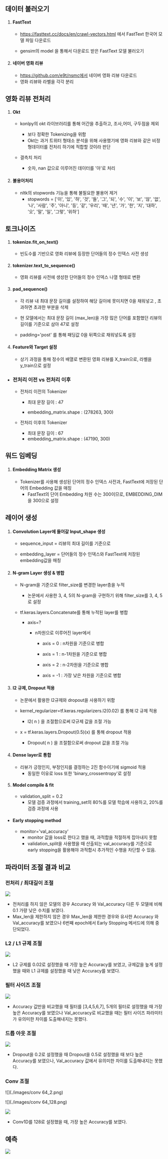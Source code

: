 ## 데이터 불러오기

1. #### FastText 

   - https://fasttext.cc/docs/en/crawl-vectors.html 에서 FastText 한국어 모델 파일 다운로드

   - gensim의 model 을 통해서 다운로드 받은 FastText 모델 불러오기

     

2. #### 네이버 영화 리뷰

   - https://github.com/e9t/nsmc에서 네이버 영화 리뷰 다운로드
   - 영화 리뷰와 라벨을 각각 분리



## 영화 리뷰 전처리

1. #### Okt

   - konlpy의 okt 라이브러리를 통해 어간을 추출하고, 조사,어미, 구두점을 제외
     - 보다 정확한 Tokenizing을 위함
     - Okt는 과거 트위터 형태소 분석을 위해 사용했기에 영화 리뷰와 같은 비정형데이터를 전처리 하기에 적합할 것이라 판단

   - 결측치 처리
     - 숫자, nan 값으로 이루어진 데이터를 '아'로 처리

       

2. #### 불용어처리

   - nltk의 stopwords 기능을 통해 불필요한 불용어 제거
     - stopwords = ['이', '있', '하', '것', '들', '그', '되', '수', '이', '보', '않', '없', '나', '사람', '주', '아니', '등', '같', '우리', '때', '년', '가', '한', '지', '대하', '오', '말', '일', '그렇', '위하']



## 토크나이즈

1. #### tokenize.fit_on_text() 

   - 빈도수를 기반으로 영화 리뷰에 등장한 단어들의 정수 인덱스 사전 생성

     

2. #### tokenizer.text_to_sequence()

   - 영화 리뷰를 사전에 생성한 단어들의 정수 인덱스 나열 형태로 변환 

     

3. #### pad_sequence()

   -  각 리뷰 내 최대 문장 길이를 설정하여 해당 길이에 못미치면 0을 채워넣고 , 초과하면 초과한 부분을 삭제

     - 현 모델에서는 최대 문장 길이 (max_len)을 가장 많은 단어를 포함했던 리뷰의 길이를 기준으로 삼아 47로 설정

     - padding='post' 를 통해 패딩값 0을 뒤쪽으로 채워넣도록 설정

       

4. #### Feature와 Target 설정

   - 상기 과정을 통해 정수의 배열로 변환된 영화 리뷰를 X_train으로, 라벨을 y_train으로 설정



- ### 전처리 이전 vs 전처리 이후

  - 전처리 이전의 Tokenizer

    - 최대 문장 길이 : 47 

    - embedding_matrix.shape :  (278263, 300)

  - 전처리 이후의 Tokenizer

    - 최대 문장 길이 : 67
    - embedding_matrix.shape :  (47190, 300)



## 워드 임베딩

1. #### Embedding Matrix 생성

   - Tokenizer를 사용해 생성된 단어의 정수 인덱스 사전과, FastText에 저장된 단어의 Embedding 값을 매칭
     - FastText의 단어 Embedding 차원 수는 300이므로, EMBEDDING_DIM을 300으로 설정



## 레이어 생성

1. #### Convolution Layer에 들어갈 Input_shape 생성

   - sequence_input = 리뷰의 최대 길이를 기준으로 

   - embedding_layer = 단어들의 정수 인덱스와 FastText에 저장된 embedding값을 매칭

     

2. #### N-gram Layer 생성 & 병합

   - N-gram을 기준으로 filter_size를 변경한 layer층을 누적

     - 논문에서 사용한 3, 4, 5의 N-gram을 구현하기 위해 filter_size를 3, 4, 5로 설정

   - tf.keras.layers.Concatenate를 통해 누적된 layer를 병합

     - axis=?

       - n차원으로 이루어진 layer에서

         -  axis = 0 : n차원을 기준으로 병합

         -  axis = 1 : n-1차원을 기준으로 병합

         -  axis = 2 :  n-2차원을 기준으로 병합

         -  axis = -1 : 가장 낮은 차원을 기준으로 병합

           

3. #### l2 규제, Dropout 적용

   - 논문에서 활용한 l2규제와 dropout을 사용하기 위함

   - kernel_regularizer=tf.keras.regularizers.l2(0.02) 를 통해 l2 규제 적용

     - l2( n ) 을 조절함으로써 l2규제 값을 조절 가능

   - x = tf.keras.layers.Dropout(0.5)(x) 를 통해 dropout 적용

     - Dropout( n ) 을 조절함으로써 dropout 값을 조절 가능

       

4. #### Dense layer로 통합

   - 리뷰가 긍정인지, 부정인지를 결정하는 2진 함수이기에 sigmoid 적용
     - 동일한 이유로 loss 또한 'binary_crossentropy'로 설정

   

5. #### Model compile & fit

   - validation_split = 0.2
     - 모델 검증 과정에서 training_set의 80%를 모델 학습에 사용하고, 20%를 검증 과정에 사용



- #### Early stopping method
  - monitor='val_accuracy'
    - monitor 값을 loss로 한다고 했을 때, 과적합을 적절하게 잡아내지 못함
    - validation_split을 사용했을 때 산출되는 val_accuracy를 기준으로 early stopping을 활용해야 과적합시 추가적인 수행을 차단할 수 있음.



## 파라미터 조절 결과 비교



### 전처리 / 최대길이 조절

![](./images/최대길이조절.png)

- 전처리를 하지 않은 모델의 경우 Accuracy 와 Val_accuracy 다른 두 모델에 비해 0.1 가량 낮은 수치를 보였다.
- Max_len을 제한하지 않은 경우 Max_len을 제한한 경우와 유사한 Accuracy 와 Val_accuracy를 보였으나 6번째 epoch에서 Early Stopping 메서드에 의해 중단되었다.



### L2 / L1 규제 조절

![](./images/규제조절.png)

- L2 규제를 0.02로 설정했을 때 가장 높은 Accuracy를 보였고, 규제값을 높게 설정했을 때와 L1 규제를 설정했을 때 낮은 Accuracy를 보였다.



### 필터 사이즈 조절

![](./images/필터사이즈조절.png)

- Accuracy 값만을 비교했을 때 필터를 [3,4,5,6,7], 5개의 필터로 설정했을 때 가장 높은 Accuracy를 보였으나 Val_accuracy로 비교했을 때는 필터 사이즈 파라미터가 유의미한 차이를 도출해내지는 못했다.



### 드롭 아웃 조절

![](./images/드롭아웃조절.png)



- Dropout을 0.2로 설정했을 때 Dropout을 0.5로 설정했을 때 보다 높은 Accuracy를 보였으나,  Val_accuracy 값에서 유의미한 차이를 도출해내지는 못했다.



### Conv 조절

![](./images/conv 64_2.png)

![](./images/conv 64_128.png)



![](./images/Conv조절.png)

- Conv1D를 128로 설정했을 때, 가장 높은 Accuracy를 보였다.



## 예측

![](./images/예측치.png)
